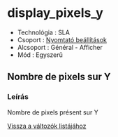 # display\_pixels\_y

* Technológia : SLA
* Csoport : [Nyomtató beállítások](../sla_printer/sla_parameters.md)
* Alcsoport : Général - Afficher
* Mód : Egyszerű

## Nombre de pixels sur Y

### Leírás

Nombre de pixels présent sur Y

[Vissza a változók listájához](/)

